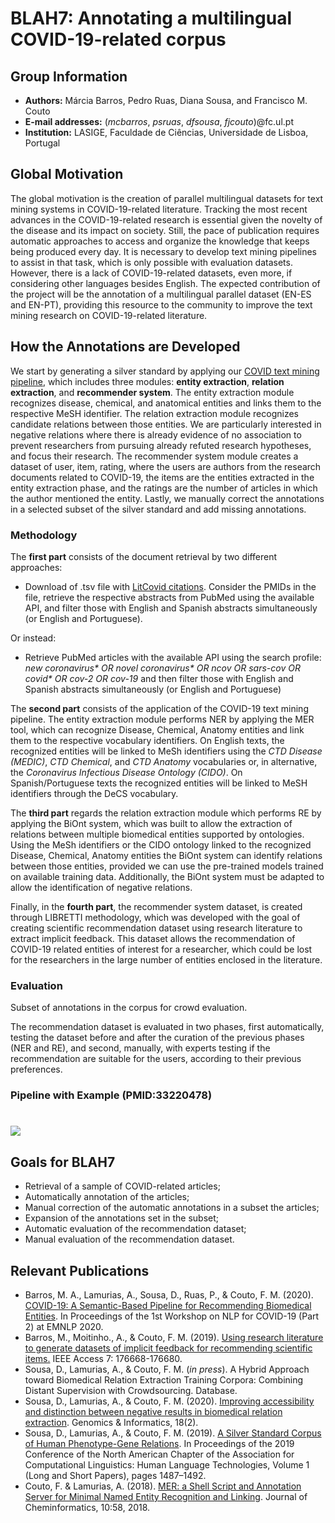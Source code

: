 # BLAH7: Annotating a multilingual COVID-19-related corpus

## Group Information

- **Authors:** Márcia Barros, Pedro Ruas, Diana Sousa, and Francisco M. Couto
- **E-mail addresses:** (*mcbarros*, *psruas*, *dfsousa*, *fjcouto*)@fc.ul.pt
- **Institution:** LASIGE, Faculdade de Ciências, Universidade de Lisboa, Portugal

## Global Motivation

The global motivation is the creation of parallel multilingual datasets for text mining systems in COVID-19-related literature. Tracking the most recent advances in the COVID-19-related research is essential given the novelty of the disease and its impact on society. Still, the pace of publication requires automatic approaches to access and organize the knowledge that keeps being produced every day. It is necessary to develop text mining pipelines to assist in that task, which is only possible with evaluation datasets. However, there is a lack of COVID-19-related datasets, even more, if considering other languages besides English. The expected contribution of the project will be the annotation of a multilingual parallel dataset (EN-ES and EN-PT), providing this resource to the community to improve the text mining research on COVID-19-related literature.

## How the Annotations are Developed
We start by generating a silver standard by applying our [COVID text mining pipeline](https://github.com/lasigeBioTM/knowledge-extraction-from-CORD-19), which includes three modules: **entity extraction**, **relation extraction**, and **recommender system**. The entity extraction module recognizes disease, chemical, and anatomical entities and links them to the respective MeSH identifier. The relation extraction module recognizes candidate relations between those entities. We are particularly interested in negative relations where there is already evidence of no association to prevent researchers from pursuing already refuted research hypotheses, and focus their research. The recommender system module creates a dataset of user, item, rating, where the users are authors from the research documents related to COVID-19, the items are the entities extracted in the entity extraction phase, and the ratings are the number of articles in which the author mentioned the entity.
Lastly, we manually correct the annotations in a selected subset of the silver standard and add missing annotations.

### Methodology 

The **first part** consists of the document retrieval by two different approaches:
- Download of .tsv file with [LitCovid citations](https://www.ncbi.nlm.nih.gov/research/coronavirus/#data-download). Consider the PMIDs in the file, retrieve the respective abstracts from PubMed using the available API, and filter those with English and Spanish abstracts simultaneously (or English and Portuguese).

Or instead:

- Retrieve PubMed articles with the available API using the search profile: *new coronavirus\* OR novel coronavirus\* OR ncov OR sars-cov OR covid\* OR cov-2 OR cov-19* and then filter those with English and Spanish abstracts simultaneously (or English and Portuguese)

The **second part** consists of the application of the COVID-19 text mining pipeline. The entity extraction module performs NER by applying the MER tool, which can recognize Disease, Chemical, Anatomy entities and link them to the respective vocabulary identifiers. On English texts, the recognized entities will be linked to MeSh identifiers using the *CTD Disease (MEDIC)*, *CTD Chemical*, and *CTD Anatomy* vocabularies or, in alternative, the *Coronavirus Infectious Disease Ontology (CIDO)*. On Spanish/Portuguese texts the recognized entities will be linked to MeSH identifiers through the DeCS vocabulary.

The **third part** regards the relation extraction module which performs RE by applying the BiOnt system, which was built to allow the extraction of relations between multiple biomedical entities supported by ontologies. Using the MeSh identifiers or the CIDO ontology linked to the recognized Disease, Chemical, Anatomy entities the BiOnt system can identify relations between those entities, provided we can use the pre-trained models trained on available training data. Additionally, the BiOnt system must be adapted to allow the identification of negative relations. 

Finally, in the **fourth part**, the recommender system dataset, is created through LIBRETTI methodology, which was developed with the goal of creating scientific recommendation dataset using research literature to extract implicit feedback. 
This dataset allows the recommendation of COVID-19 related entities of interest for a researcher, which could be lost for the researchers in the large number of entities enclosed in the literature.  



### Evaluation

Subset of annotations in the corpus for crowd evaluation.

The recommendation dataset is evaluated in two phases, first automatically, testing the dataset before and after the 
curation of the previous phases (NER and RE), and second, manually, with experts testing if the recommendation are 
suitable for the users, according to their previous preferences.

### Pipeline with Example (PMID:33220478)

#  <img src="https://github.com/lasigeBioTM/blah7/blob/main/pipeline.png">

## Goals for BLAH7

- Retrieval of a sample of COVID-related articles;
- Automatically annotation of the articles;
- Manual correction of the automatic annotations in a subset the articles;
- Expansion of the annotations set in the subset;
- Automatic evaluation of the recommendation dataset;
- Manual evaluation of the recommendation dataset.

## Relevant Publications

-  Barros, M. A., Lamurias, A., Sousa, D., Ruas, P., & Couto, F. M. (2020). [COVID-19: A Semantic-Based Pipeline for Recommending Biomedical Entities](https://www.aclweb.org/anthology/2020.nlpcovid19-2.20/). In Proceedings of the 1st Workshop on NLP for COVID-19 (Part 2) at EMNLP 2020.
- Barros, M., Moitinho., A., & Couto, F. M.  (2019). [Using research literature to generate datasets of implicit feedback for recommending scientific items.](https://ieeexplore.ieee.org/abstract/document/8924687) IEEE Access 7: 176668-176680.
- Sousa, D., Lamurias, A., & Couto, F. M. (*in press*). A Hybrid Approach toward Biomedical Relation Extraction Training Corpora: Combining Distant Supervision with Crowdsourcing. Database.
- Sousa, D., Lamurias, A., & Couto, F. M. (2020). [Improving accessibility and distinction between negative results in biomedical relation extraction](https://genominfo.org/journal/view.php?number=606&viewtype=pubreader). Genomics & Informatics, 18(2). 
- Sousa, D., Lamurias, A., & Couto, F. M. (2019). [A Silver Standard Corpus of Human Phenotype-Gene Relations](https://www.aclweb.org/anthology/N19-1152/). In Proceedings of the 2019 Conference of the North American Chapter of the Association for Computational Linguistics: Human Language Technologies, Volume 1 (Long and Short Papers), pages 1487–1492.
- Couto, F. & Lamurias, A. (2018). [MER: a Shell Script and Annotation Server for Minimal Named Entity Recognition and Linking](https://doi.org/10.1186/s13321-018-0312-9). Journal of Cheminformatics, 10:58, 2018. 



